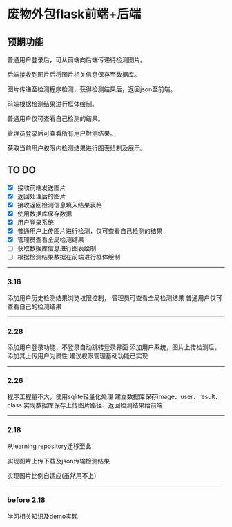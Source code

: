 # 废物外包flask前端+后端

## 预期功能
普通用户登录后，可从前端向后端传递待检测图片。

后端接收到图片后将图片相关信息保存至数据库。

图片传递至检测程序检测，获得检测结果后，返回json至前端。

前端根据检测结果进行框体绘制。

普通用户仅可查看自己检测的结果。

管理员登录后可查看所有用户检测结果。

获取当前用户权限内检测结果进行图表绘制及展示。

## TO DO
- [x] 接收前端发送图片
- [x] 返回处理后的图片
- [x] 接收返回检测信息填入结果表格
- [x] 使用数据库保存数据
- [x] 用户登录系统
- [x] 普通用户上传图片进行检测，仅可查看自己检测的结果
- [x] 管理员查看全局检测结果
- [ ] 获取数据库信息进行图表绘制
- [ ] 根据检测结果数据在前端进行框体绘制

---

### 3.16
添加用户历史检测结果浏览权限控制，
管理员可查看全局检测结果
普通用户仅可查看自己的检测结果

---

### 2.28

添加用户登录功能，不登录自动跳转登录界面
添加用户系统，图片上传检测后，添加其上传用户为属性
建议权限管理基础功能已实现

---

### 2.26

程序工程量不大，使用sqlite轻量化处理
建立数据库保存image、user、result、class
实现数据库保存上传图片路径、返回检测结果给前端

---

### 2.18

从learning repository迁移至此

实现图片上传下载及json传输检测结果

实现图片比例自适应(虽然用不上)

---

### before 2.18

学习相关知识及demo实现

